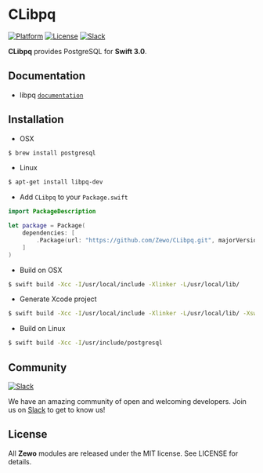 # CLibpq

[![Platform][platform-badge]][platform-url]
[![License][mit-badge]][mit-url]
[![Slack][slack-badge]][slack-url]

**CLibpq** provides PostgreSQL for **Swift 3.0**.

## Documentation

- libpq [`documentation`](http://www.postgresql.org/docs/9.1/static/libpq.html)

## Installation

- OSX

```bash
$ brew install postgresql
```

- Linux

```bash
$ apt-get install libpq-dev
```

- Add `CLibpq` to your `Package.swift`

```swift
import PackageDescription

let package = Package(
	dependencies: [
		.Package(url: "https://github.com/Zewo/CLibpq.git", majorVersion: 0, minor: 5)
	]
)

```

- Build on OSX
```bash
$ swift build -Xcc -I/usr/local/include -Xlinker -L/usr/local/lib/
```

- Generate Xcode project
```bash 
$ swift build -Xcc -I/usr/local/include -Xlinker -L/usr/local/lib/ -Xswiftc -I/usr/local/include -X
```

- Build on Linux
```bash
$ swift build -Xcc -I/usr/include/postgresql
```

## Community

[![Slack][slack-image]][slack-url]

We have an amazing community of open and welcoming developers. Join us on [Slack][slack-url] to get to know us!

## License

All **Zewo** modules are released under the MIT license. See LICENSE for details.

[platform-badge]: https://img.shields.io/badge/Platform-Mac%20%26%20Linux-lightgray.svg?style=flat
[platform-url]: https://swift.org
[mit-badge]: https://img.shields.io/badge/License-MIT-blue.svg?style=flat
[mit-url]: https://tldrlegal.com/license/mit-license
[slack-image]: http://s13.postimg.org/ybwy92ktf/Slack.png
[slack-badge]: https://zewo-slackin.herokuapp.com/badge.svg
[slack-url]: http://slack.zewo.io

